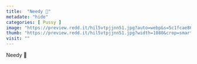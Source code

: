 ```yaml
---
title:  "Needy 🤤"
metadate: "hide"
categories: [ Pussy ]
image: "https://preview.redd.it/hil5vtpjjnn51.jpg?auto=webp&s=5c1fcae8631f7fddfc10f43545aba6b34a8af26e"
thumb: "https://preview.redd.it/hil5vtpjjnn51.jpg?width=1080&crop=smart&auto=webp&s=cb54f1bd530fe295627cf2a045da5831e281eb65"
visit: ""
---
```

Needy 🤤
